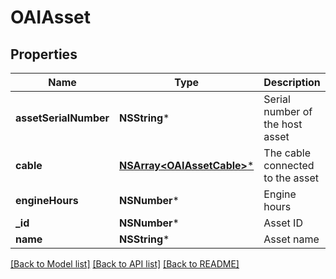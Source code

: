 # OAIAsset

## Properties
Name | Type | Description | Notes
------------ | ------------- | ------------- | -------------
**assetSerialNumber** | **NSString*** | Serial number of the host asset | [optional] 
**cable** | [**NSArray&lt;OAIAssetCable&gt;***](OAIAssetCable.md) | The cable connected to the asset | [optional] 
**engineHours** | **NSNumber*** | Engine hours | [optional] 
**_id** | **NSNumber*** | Asset ID | 
**name** | **NSString*** | Asset name | [optional] 

[[Back to Model list]](../README.md#documentation-for-models) [[Back to API list]](../README.md#documentation-for-api-endpoints) [[Back to README]](../README.md)


